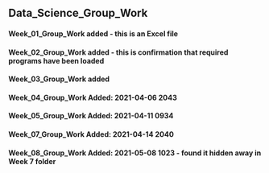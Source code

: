 ## Data_Science_Group_Work
#### Week_01_Group_Work added - this is an Excel file
#### Week_02_Group_Work added - this is confirmation that required programs have been loaded
#### Week_03_Group_Work added
#### Week_04_Group_Work Added:  2021-04-06 2043
#### Week_05_Group_Work Added:  2021-04-11 0934

#### Week_07_Group_Work Added:  2021-04-14 2040
#### Week_08_Group_Work Added:  2021-05-08 1023 - found it hidden away in Week 7 folder



